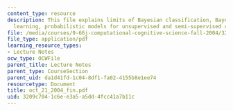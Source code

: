 ```yaml
---
content_type: resource
description: This file explains limits of Bayesian classification, Bayesian concept
  learning, probabilistic models for unsupervised and semi-supervised category learning.
file: /media/courses/9-66j-computational-cognitive-science-fall-2004/3209c7041c6ee3a5a5dd4fcc41a7b11c_oct_21_2004_fin.pdf
file_type: application/pdf
learning_resource_types:
- Lecture Notes
ocw_type: OCWFile
parent_title: Lecture Notes
parent_type: CourseSection
parent_uid: da1d41fd-1c04-8df1-fa02-4155b8e1ee74
resourcetype: Document
title: oct_21_2004_fin.pdf
uid: 3209c704-1c6e-e3a5-a5dd-4fcc41a7b11c
---
```

